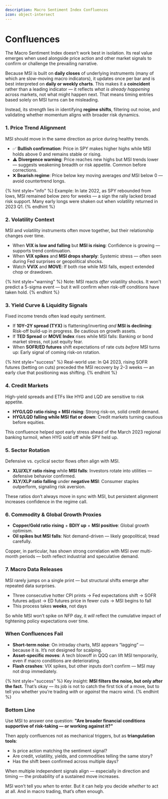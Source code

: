 ```yaml
---
description: Macro Sentiment Index Confluences
icon: object-intersect
---
```


# Confluences

The Macro Sentiment Index doesn’t work best in isolation. Its real value emerges when used alongside price action and other market signals to confirm or challenge the prevailing narrative.

Because MSI is built on **daily closes** of underlying instruments (many of which are slow-moving macro indicators), it updates once per bar and is best interpreted on **daily or weekly charts**. This makes it a **coincident** rather than a leading indicator — it reflects _what is already happening_ across markets, not what might happen next. That means timing entries based solely on MSI turns can be misleading.

Instead, its strength lies in identifying **regime shifts**, filtering out noise, and validating whether momentum aligns with broader risk dynamics.

### **1. Price Trend Alignment**

MSI should move in the same direction as price during healthy trends.

* ✅ **Bullish confirmation**: Price in SPY makes higher highs while MSI holds above 0 and remains stable or rising.
* ⚠️ **Divergence warning**: Price reaches new highs but MSI trends lower — suggests weakening breadth or risk appetite. Common before corrections.
* ❌ **Bearish regime**: Price below key moving averages _and_ MSI below 0 — avoid countertrend longs.

{% hint style="info" %}
Example: In late 2022, as SPY rebounded from lows, MSI remained below zero for weeks — a sign the rally lacked broad risk support. Many early longs were shaken out when volatility returned in 2023 Q1.
{% endhint %}

### **2. Volatility Context**

MSI and volatility instruments often move together, but their relationship changes over time.

* When **VIX is low and falling** but **MSI is rising**: Confidence is growing — supports trend continuation.
* When **VIX spikes** and **MSI drops sharply**: Systemic stress — often seen during Fed surprises or geopolitical shocks.
* Watch **VVIX** and **MOVE**: If both rise while MSI falls, expect extended chop or drawdown.

{% hint style="warning" %}
Note: MSI reacts _after_ volatility shocks. It won't predict a 5-sigma event — but it will confirm when risk-off conditions have taken hold.
{% endhint %}

### **3. Yield Curve & Liquidity Signals**

Fixed income trends often lead equity sentiment.

* If **10Y–2Y spread (TYX)** is flattening/inverting _and_ **MSI is declining**: Risk-off build-up in progress. Be cautious on growth assets.
* If **TED Spread** or **MOVE Index** rises while MSI falls: Banking or bond market stress, not just equity fear.
* When **SOFR/ED futures** shift expectations of rate cuts _before_ MSI turns up: Early signal of coming risk-on rotation.

{% hint style="success" %}
Real-world use: In Q4 2023, rising SOFR futures (betting on cuts) preceded the MSI recovery by 2–3 weeks — an early clue that positioning was shifting.
{% endhint %}

### **4. Credit Markets**

High-yield spreads and ETFs like HYG and LQD are sensitive to risk appetite.

* **HYG/LQD ratio rising + MSI rising**: Strong risk-on, solid credit demand.
* **HYG/LQD falling while MSI flat or down**: Credit markets turning cautious before equities.

This confluence helped spot early stress ahead of the March 2023 regional banking turmoil, when HYG sold off while SPY held up.

### **5. Sector Rotation**

Defensive vs. cyclical sector flows often align with MSI.

* **XLU/XLY ratio rising** while **MSI falls**: Investors rotate into utilities — defensive behavior confirmed.
* **XLY/XLP ratio falling** under **negative MSI**: Consumer staples outperform, signaling risk aversion.

These ratios don’t always move in sync with MSI, but persistent alignment increases confidence in the regime call.

### **6. Commodity & Global Growth Proxies**

* **Copper/Gold ratio rising** + **BDIY up** + **MSI positive**: Global growth optimism.
* **Oil spikes but MSI falls**: Not demand-driven — likely geopolitical; tread carefully.

Copper, in particular, has shown strong correlation with MSI over multi-month periods — both reflect industrial and speculative demand.

### **7. Macro Data Releases**

MSI rarely jumps on a single print — but structural shifts emerge after repeated data surprises.

* Three consecutive hotter CPI prints → Fed expectations shift → SOFR futures adjust → ED futures price in fewer cuts → MSI begins to fall
* This process takes **weeks**, not days

So while MSI won’t spike on NFP day, it _will_ reflect the cumulative impact of tightening policy expectations over time.

### **When Confluences Fail**

* **Short-term noise**: On intraday charts, MSI appears “lagging” — because it is. It’s not designed for scalping.
* **Asset-specific moves**: A tech blowoff in QQQ can lift MSI temporarily, even if macro conditions are deteriorating.
* **Flash crashes**: VIX spikes, but other inputs don’t confirm — MSI may not drop immediately.

{% hint style="success" %}
Key insight: **MSI filters the noise, but only after the fact.** That’s okay — its job is not to catch the first tick of a move, but to tell you whether you’re trading _with_ or _against_ the macro wind.
{% endhint %}

### **Bottom Line**

Use MSI to answer one question: **"Are broader financial conditions supportive of risk-taking — or working against it?"**

Then apply confluences not as mechanical triggers, but as **triangulation tools**:

* Is price action matching the sentiment signal?
* Are credit, volatility, yields, and commodities telling the same story?
* Has the shift been confirmed across multiple days?

When multiple independent signals align — especially in direction and timing — the probability of a sustained move increases.

MSI won’t tell you _when_ to enter. But it can help you decide _whether_ to act at all. And in macro trading, that’s often enough.
